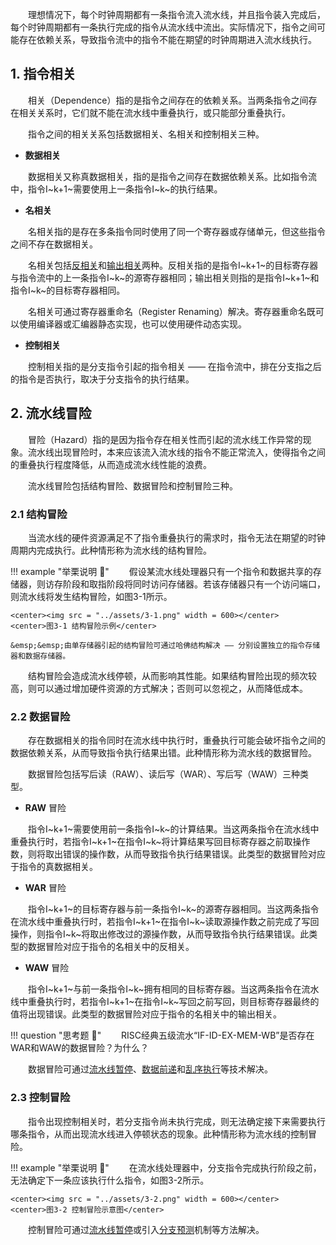 &emsp;&emsp;理想情况下，每个时钟周期都有一条指令流入流水线，并且指令装入完成后，每个时钟周期都有一条执行完成的指令从流水线中流出。实际情况下，指令之间可能存在依赖关系，导致指令流中的指令不能在期望的时钟周期进入流水线执行。



## 1. 指令相关

&emsp;&emsp;相关（Dependence）指的是指令之间存在的依赖关系。当两条指令之间存在相关关系时，它们就不能在流水线中重叠执行，或只能部分重叠执行。

&emsp;&emsp;指令之间的相关关系包括数据相关、名相关和控制相关三种。

- **数据相关**

&emsp;&emsp;数据相关又称真数据相关，指的是指令之间存在数据依赖关系。比如指令流中，指令I~k+1~需要使用上一条指令I~k~的执行结果。

- **名相关**

&emsp;&emsp;名相关指的是存在多条指令同时使用了同一个寄存器或存储单元，但这些指令之间不存在数据相关。

&emsp;&emsp;名相关包括<u>反相关</u>和<u>输出相关</u>两种。反相关指的是指令I~k+1~的目标寄存器与指令流中的上一条指令I~k~的源寄存器相同；输出相关则指的是指令I~k+1~和指令I~k~的目标寄存器相同。

&emsp;&emsp;名相关可通过寄存器重命名（Register Renaming）解决。寄存器重命名既可以使用编译器或汇编器静态实现，也可以使用硬件动态实现。

- **控制相关**

&emsp;&emsp;控制相关指的是分支指令引起的指令相关 —— 在指令流中，排在分支指之后的指令是否执行，取决于分支指令的执行结果。



## 2. 流水线冒险

&emsp;&emsp;冒险（Hazard）指的是因为指令存在相关性而引起的流水线工作异常的现象。流水线出现冒险时，本来应该流入流水线的指令不能正常流入，使得指令之间的重叠执行程度降低，从而造成流水线性能的浪费。

&emsp;&emsp;流水线冒险包括结构冒险、数据冒险和控制冒险三种。

### 2.1 结构冒险

&emsp;&emsp;当流水线的硬件资源满足不了指令重叠执行的需求时，指令无法在期望的时钟周期内完成执行。此种情形称为流水线的结构冒险。

!!! example "举栗说明 :chestnut:"
    &emsp;&emsp;假设某流水线处理器只有一个指令和数据共享的存储器，则访存阶段和取指阶段将同时访问存储器。若该存储器只有一个访问端口，则流水线将发生结构冒险，如图3-1所示。

    <center><img src = "../assets/3-1.png" width = 600></center>
    <center>图3-1 结构冒险示例</center>

    &emsp;&emsp;由单存储器引起的结构冒险可通过哈佛结构解决 —— 分别设置独立的指令存储器和数据存储器。

&emsp;&emsp;结构冒险会造成流水线停顿，从而影响其性能。如果结构冒险出现的频次较高，则可以通过增加硬件资源的方式解决；否则可以忽视之，从而降低成本。

### 2.2 数据冒险

&emsp;&emsp;存在数据相关的指令同时在流水线中执行时，重叠执行可能会破坏指令之间的数据依赖关系，从而导致指令执行结果出错。此种情形称为流水线的数据冒险。

&emsp;&emsp;数据冒险包括写后读（RAW）、读后写（WAR）、写后写（WAW）三种类型。

- **RAW** 冒险

&emsp;&emsp;指令I~k+1~需要使用前一条指令I~k~的计算结果。当这两条指令在流水线中重叠执行时，若指令I~k+1~在指令I~k~将计算结果写回目标寄存器之前取操作数，则将取出错误的操作数，从而导致指令执行结果错误。此类型的数据冒险对应于指令的真数据相关。

- **WAR** 冒险

&emsp;&emsp;指令I~k+1~的目标寄存器与前一条指令I~k~的源寄存器相同。当这两条指令在流水线中重叠执行时，若指令I~k+1~在指令I~k~读取源操作数之前完成了写回操作，则指令I~k~将取出修改过的源操作数，从而导致指令执行结果错误。此类型的数据冒险对应于指令的名相关中的反相关。

- **WAW** 冒险

&emsp;&emsp;指令I~k+1~与前一条指令I~k~拥有相同的目标寄存器。当这两条指令在流水线中重叠执行时，若指令I~k+1~在指令I~k~写回之前写回，则目标寄存器最终的值将出现错误。此类型的数据冒险对应于指令的名相关中的输出相关。

!!! question "思考题 :triangular_ruler:"
    &emsp;&emsp;RISC经典五级流水“IF-ID-EX-MEM-WB”是否存在WAR和WAW的数据冒险？为什么？

&emsp;&emsp;数据冒险可通过<a href="../4-handleDH/#21" target="_blank">流水线暂停</a>、<a href="../4-handleDH/#22" target="_blank">数据前递</a>和<a href="../4-handleDH/#23" target="_blank">乱序执行</a>等技术解决。

### 2.3 控制冒险

&emsp;&emsp;指令出现控制相关时，若分支指令尚未执行完成，则无法确定接下来需要执行哪条指令，从而出现流水线进入停顿状态的现象。此种情形称为流水线的控制冒险。

!!! example "举栗说明 :chestnut:"
    &emsp;&emsp;在流水线处理器中，分支指令完成执行阶段之前，无法确定下一条应该执行什么指令，如图3-2所示。

    <center><img src = "../assets/3-2.png" width = 600></center>
    <center>图3-2 控制冒险示意图</center>

&emsp;&emsp;控制冒险可通过<a href="../4-handleDH/#21" target="_blank">流水线暂停</a>或引入<a href="../5-handleCH/" target="_blank">分支预测</a>机制等方法解决。
